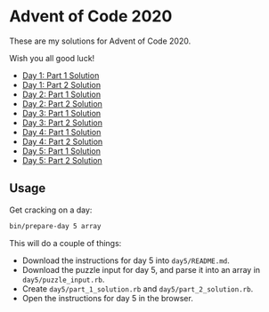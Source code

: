 # Advent of Code 2020

These are my solutions for Advent of Code 2020.

Wish you all good luck!

- [Day 1: Part 1 Solution](./day1/part_1_solution.rb)
- [Day 1: Part 2 Solution](./day1/part_2_solution.rb)
- [Day 2: Part 1 Solution](./day2/part_1_solution.rb)
- [Day 2: Part 2 Solution](./day2/part_2_solution.rb)
- [Day 3: Part 1 Solution](./day3/part_1_solution.rb)
- [Day 3: Part 2 Solution](./day3/part_2_solution.rb)
- [Day 4: Part 1 Solution](./day4/part_1_solution.rb)
- [Day 4: Part 2 Solution](./day4/part_2_solution.rb)
- [Day 5: Part 1 Solution](./day5/find_highest_seat_id.rb)
- [Day 5: Part 2 Solution](./day5/find_missing_seat_id.rb)

## Usage

Get cracking on a day:

```bash
bin/prepare-day 5 array
```

This will do a couple of things:

- Download the instructions for day 5 into `day5/README.md`.
- Download the puzzle input for day 5, and parse it into an array in `day5/puzzle_input.rb`.
- Create `day5/part_1_solution.rb` and `day5/part_2_solution.rb`.
- Open the instructions for day 5 in the browser.

